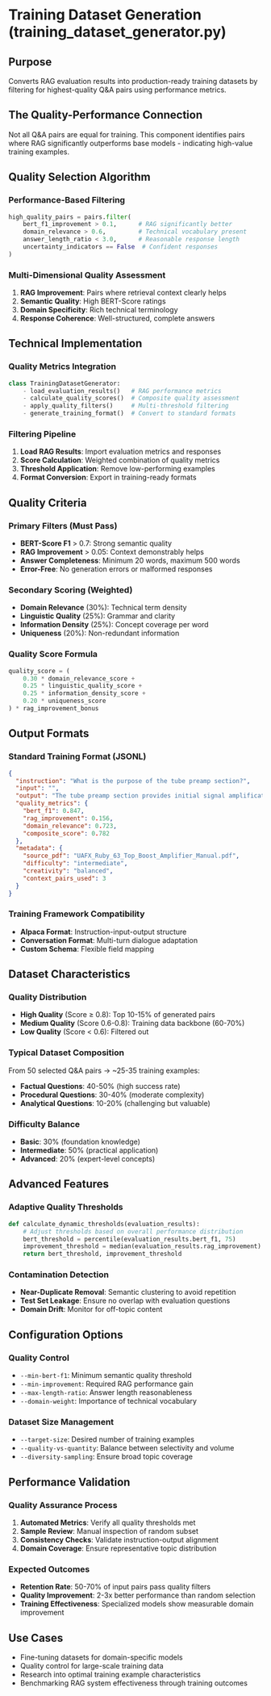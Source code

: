 # Training Dataset Generation (training_dataset_generator.py)

## Purpose
Converts RAG evaluation results into production-ready training datasets by filtering for highest-quality Q&A pairs using performance metrics.

## The Quality-Performance Connection
Not all Q&A pairs are equal for training. This component identifies pairs where RAG significantly outperforms base models - indicating high-value training examples.

## Quality Selection Algorithm

### Performance-Based Filtering
```python
high_quality_pairs = pairs.filter(
    bert_f1_improvement > 0.1,      # RAG significantly better
    domain_relevance > 0.6,         # Technical vocabulary present
    answer_length_ratio < 3.0,      # Reasonable response length
    uncertainty_indicators == False  # Confident responses
)
```

### Multi-Dimensional Quality Assessment
1. **RAG Improvement**: Pairs where retrieval context clearly helps
2. **Semantic Quality**: High BERT-Score ratings
3. **Domain Specificity**: Rich technical terminology
4. **Response Coherence**: Well-structured, complete answers

## Technical Implementation

### Quality Metrics Integration
```python
class TrainingDatasetGenerator:
    - load_evaluation_results()   # RAG performance metrics
    - calculate_quality_scores()  # Composite quality assessment
    - apply_quality_filters()     # Multi-threshold filtering
    - generate_training_format()  # Convert to standard formats
```

### Filtering Pipeline
1. **Load RAG Results**: Import evaluation metrics and responses
2. **Score Calculation**: Weighted combination of quality metrics
3. **Threshold Application**: Remove low-performing examples
4. **Format Conversion**: Export in training-ready formats

## Quality Criteria

### Primary Filters (Must Pass)
- **BERT-Score F1** > 0.7: Strong semantic quality
- **RAG Improvement** > 0.05: Context demonstrably helps
- **Answer Completeness**: Minimum 20 words, maximum 500 words
- **Error-Free**: No generation errors or malformed responses

### Secondary Scoring (Weighted)
- **Domain Relevance** (30%): Technical term density
- **Linguistic Quality** (25%): Grammar and clarity
- **Information Density** (25%): Concept coverage per word
- **Uniqueness** (20%): Non-redundant information

### Quality Score Formula
```python
quality_score = (
    0.30 * domain_relevance_score +
    0.25 * linguistic_quality_score +
    0.25 * information_density_score +
    0.20 * uniqueness_score
) * rag_improvement_bonus
```

## Output Formats

### Standard Training Format (JSONL)
```json
{
  "instruction": "What is the purpose of the tube preamp section?",
  "input": "",
  "output": "The tube preamp section provides initial signal amplification with characteristic harmonic distortion and compression that defines the amplifier's tonal character.",
  "quality_metrics": {
    "bert_f1": 0.847,
    "rag_improvement": 0.156,
    "domain_relevance": 0.723,
    "composite_score": 0.782
  },
  "metadata": {
    "source_pdf": "UAFX_Ruby_63_Top_Boost_Amplifier_Manual.pdf",
    "difficulty": "intermediate",
    "creativity": "balanced",
    "context_pairs_used": 3
  }
}
```

### Training Framework Compatibility
- **Alpaca Format**: Instruction-input-output structure
- **Conversation Format**: Multi-turn dialogue adaptation
- **Custom Schema**: Flexible field mapping

## Dataset Characteristics

### Quality Distribution
- **High Quality** (Score ≥ 0.8): Top 10-15% of generated pairs
- **Medium Quality** (Score 0.6-0.8): Training data backbone (60-70%)
- **Low Quality** (Score < 0.6): Filtered out

### Typical Dataset Composition
From 50 selected Q&A pairs → ~25-35 training examples:
- **Factual Questions**: 40-50% (high success rate)
- **Procedural Questions**: 30-40% (moderate complexity)
- **Analytical Questions**: 10-20% (challenging but valuable)

### Difficulty Balance
- **Basic**: 30% (foundation knowledge)
- **Intermediate**: 50% (practical application)
- **Advanced**: 20% (expert-level concepts)

## Advanced Features

### Adaptive Quality Thresholds
```python
def calculate_dynamic_thresholds(evaluation_results):
    # Adjust thresholds based on overall performance distribution
    bert_threshold = percentile(evaluation_results.bert_f1, 75)
    improvement_threshold = median(evaluation_results.rag_improvement)
    return bert_threshold, improvement_threshold
```

### Contamination Detection
- **Near-Duplicate Removal**: Semantic clustering to avoid repetition
- **Test Set Leakage**: Ensure no overlap with evaluation questions
- **Domain Drift**: Monitor for off-topic content

## Configuration Options

### Quality Control
- `--min-bert-f1`: Minimum semantic quality threshold
- `--min-improvement`: Required RAG performance gain
- `--max-length-ratio`: Answer length reasonableness
- `--domain-weight`: Importance of technical vocabulary

### Dataset Size Management
- `--target-size`: Desired number of training examples
- `--quality-vs-quantity`: Balance between selectivity and volume
- `--diversity-sampling`: Ensure broad topic coverage

## Performance Validation

### Quality Assurance Process
1. **Automated Metrics**: Verify all quality thresholds met
2. **Sample Review**: Manual inspection of random subset
3. **Consistency Checks**: Validate instruction-output alignment
4. **Domain Coverage**: Ensure representative topic distribution

### Expected Outcomes
- **Retention Rate**: 50-70% of input pairs pass quality filters
- **Quality Improvement**: 2-3x better performance than random selection
- **Training Effectiveness**: Specialized models show measurable domain improvement

## Use Cases
- Fine-tuning datasets for domain-specific models
- Quality control for large-scale training data
- Research into optimal training example characteristics
- Benchmarking RAG system effectiveness through training outcomes